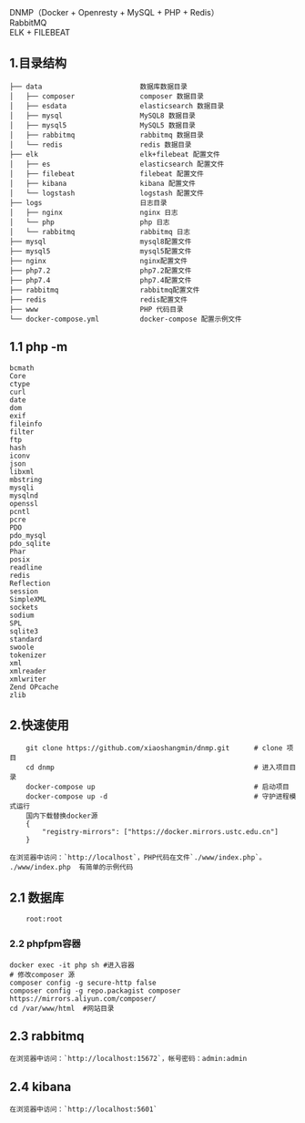 DNMP（Docker + Openresty + MySQL + PHP + Redis）  
RabbitMQ  
ELK + FILEBEAT
## 1.目录结构

```
├── data                        数据库数据目录
│   ├── composer                composer 数据目录
│   ├── esdata                  elasticsearch 数据目录
│   ├── mysql                   MySQL8 数据目录
│   ├── mysql5                  MySQL5 数据目录
│   ├── rabbitmq                rabbitmq 数据目录
│   └── redis                   redis 数据目录
├── elk                         elk+filebeat 配置文件
│   ├── es                      elasticsearch 配置文件
│   ├── filebeat                filebeat 配置文件
│   ├── kibana                  kibana 配置文件
│   └── logstash                logstash 配置文件
├── logs                        日志目录
│   ├── nginx                   nginx 日志
│   └── php                     php 日志
│   └── rabbitmq                rabbitmq 日志
├── mysql                       mysql8配置文件
├── mysql5                      mysql5配置文件
├── nginx                       nginx配置文件
├── php7.2                      php7.2配置文件
├── php7.4                      php7.4配置文件
├── rabbitmq                    rabbitmq配置文件
├── redis                       redis配置文件
├── www                         PHP 代码目录
└── docker-compose.yml          docker-compose 配置示例文件
```

## 1.1 php -m
```
bcmath       
Core
ctype        
curl
date
dom
exif
fileinfo
filter
ftp
hash
iconv
json
libxml
mbstring
mysqli
mysqlnd
openssl
pcntl
pcre
PDO
pdo_mysql
pdo_sqlite
Phar
posix
readline
redis
Reflection
session
SimpleXML
sockets
sodium
SPL
sqlite3
standard
swoole
tokenizer
xml
xmlreader
xmlwriter
Zend OPcache
zlib
```

## 2.快速使用
```
    git clone https://github.com/xiaoshangmin/dnmp.git      # clone 项目
    cd dnmp                                                 # 进入项目目录
    docker-compose up                                       # 启动项目
    docker-compose up -d                                    # 守护进程模式运行
    国内下载替换docker源
    {
        "registry-mirrors": ["https://docker.mirrors.ustc.edu.cn"]
    }
```
    在浏览器中访问：`http://localhost`，PHP代码在文件`./www/index.php`。
    ./www/index.php  有简单的示例代码

## 2.1 数据库
```
    root:root
```

### 2.2 phpfpm容器
    docker exec -it php sh #进入容器
    # 修改composer 源
    composer config -g secure-http false 
    composer config -g repo.packagist composer https://mirrors.aliyun.com/composer/ 
    cd /var/www/html  #网站目录

## 2.3 rabbitmq
    在浏览器中访问：`http://localhost:15672`，帐号密码：admin:admin

## 2.4 kibana
    在浏览器中访问：`http://localhost:5601`